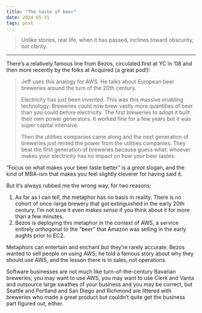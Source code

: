 ```yaml
---
title: "The taste of beer"
date: 2024-05-31
tags: post
---
```


> Unlike stories, real life, when it has passed, inclines toward obscurity, not clarity.

---

There’s a relatively famous line from Bezos, circulated first at YC in ’08 and then more recently by the folks at Acquired (a great pod!):

> Jeff uses this analogy for AWS. He talks about European beer breweries around the turn of the 20th century.
>
> Electricity has just been invented. This was this massive enabling technology. Breweries could now brew vastly more quantities of beer than you could before electricity. The first breweries to adopt it built their own power generators. It worked fine for a few years but it was super capital intensive.
>
> Then the utilities companies came along and the next generation of breweries just rented the power from the utilities companies. They beat the first generation of breweries because guess what: whoever makes your electricity has no impact on how your beer tastes.

“Focus on what makes your beer taste better” is a _great_ slogan, and the kind of MBA-ism that makes you feel slightly cleverer for having said it.

But it’s always rubbed me the wrong way, for two reasons:

1. As far as I can tell, the metaphor has no basis in reality. There is no cohort of once-large brewery that got extinguished in the early 20th century. I’m not sure it even makes _sense_ if you think about it for more than a few minutes.
2. Bezos is deploying this metaphor in the context of AWS, a service entirely orthogonal to the “beer” that Amazon was selling in the early aughts prior to EC2.

Metaphors can entertain and enchant but they’re rarely accurate. Bezos wanted to sell people on using AWS; he told a famous story about why they should use AWS, and the lesson there is in sales, not operations.

Software businesses are not much like turn-of-the-century Bavarian breweries; you may want to use AWS, you may want to use Clerk and Vanta and outsource large swathes of your business and you may be correct, but Seattle and Portland and San Diego and Richmond are littered with breweries who made a great product but couldn’t quite get the business part figured out, either.
